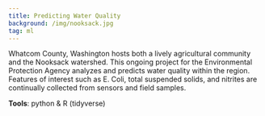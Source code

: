 ```yaml
---
title: Predicting Water Quality 
background: /img/nooksack.jpg
tag: ml
---
```


Whatcom County, Washington hosts both a lively agricultural community and the Nooksack watershed. This ongoing project for the Environmental Protection Agency analyzes and predicts water quality within the region. Features of interest such as E. Coli, total suspended solids, and nitrites are continually collected from sensors and field samples.  

**Tools**: python & R (tidyverse) 
